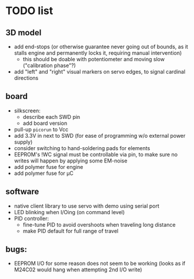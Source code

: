# TODO list

## 3D model
* add end-stops (or otherwise guarantee never going out of bounds, as it stalls engine and permanently locks it, requiring manual intervention)
  - this should be doable with potentiometer and moving slow ("calibration phase"?)
* add "left" and "right" visual markers on servo edges, to signal cardinal directions

## board
* silkscreen:
  * describe each SWD pin
  * add board version
* pull-up `picorun` to Vcc
* add 3.3V in next to SWD (for ease of programming w/o external power supply)
* consider switching to hand-soldering pads for elements
* EEPROM's !WC signal must be controllable via pin, to make sure no writes will happen by applying some EM-noise
* add polymer fuse for engine
* add polymer fuse for µC

## software
* native client library to use servo with demo using serial port
* LED blinking when I/Oing (on command level)
* PID controller:
  * fine-tune PID to avoid overshoots when traveling long distance
  * make PID default for full range of travel

## bugs:
* EEPROM I/O for some reason does not seem to be working (looks as if M24C02 would hang when attempting 2nd I/O write)
